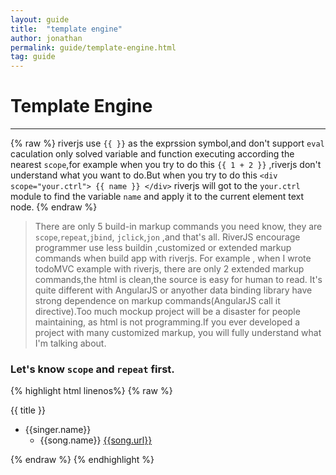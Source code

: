 ```yaml
---
layout: guide
title:  "template engine"
author: jonathan
permalink: guide/template-engine.html
tag: guide
---
```



# Template Engine

-----------

{% raw %}
riverjs use `{{ }}` as the exprssion symbol,and don't support `eval` caculation only solved 
variable and function executing according the nearest `scope`,for example when you try to do
this `{{ 1 + 2 }}` ,riverjs don't understand what you want to do.But when you try to do this
`<div scope="your.ctrl"> {{ name }} </div>` riverjs will got to the `your.ctrl` module to find 
the variable `name` and apply it to the current element text node.
{% endraw %}

>There are only 5 build-in markup commands you need know, they are `scope`,`repeat`,`jbind`,
`jclick`,`jon` ,and that's all. RiverJS encourage programmer use less buildin ,customized or extended markup 
commands when build app with riverjs. For example , when I wrote todoMVC example with riverjs, there are only 2 extended
markup commands,the html is clean,the source is easy for human to read. It's quite different with AngularJS or anyother data binding library have strong dependence
on markup commands(AngularJS call it directive).Too much mockup project will be a disaster for people maintaining,
as html is not programming.If you ever developed a project with many customized markup, you will fully understand
what I'm talking about. 


### Let's know `scope` and `repeat` first.

{% highlight html linenos%}
{% raw %}
<div class="col-md-4 well">
  <div scope="your.class.music">
    <p>{{ title }} </p>
    <ul>
      <li repeat="singer in singers">
      <span>{{singer.name}}</span> 
        <ul>
          <li repeat="song in singer.songs">
            <span>{{song.name}}</span>
            <a href="{{song.url}}">{{song.url}}</a>
          </li>
        </ul>
      </li>
    </ul>
  </div>
</div>
{% endraw %}
{% endhighlight %}
